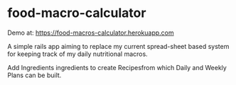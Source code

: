 # food-macro-calculator

Demo at: https://food-macros-calculator.herokuapp.com

A simple rails app aiming to replace my current spread-sheet based system for keeping track of my daily nutritional macros.

Add Ingredients ingredients to create Recipesfrom which Daily and Weekly Plans can be built.
